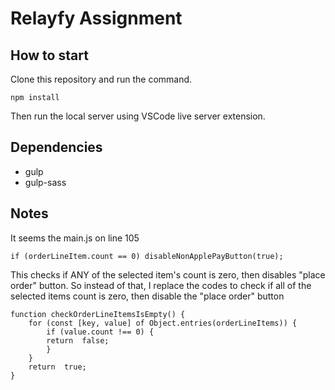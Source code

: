 # Relayfy Assignment

## How to start

Clone this repository and run the command.

    npm install

Then run the local server using VSCode live server extension.

## Dependencies

- gulp
- gulp-sass

## Notes

It seems the main.js on line 105

    if (orderLineItem.count == 0) disableNonApplePayButton(true);

This checks if ANY of the selected item's count is zero, then disables "place order" button.
So instead of that, I replace the codes to check if all of the selected items count is zero, then disable the "place order" button

```
function checkOrderLineItemsIsEmpty() {
	for (const [key, value] of Object.entries(orderLineItems)) {
		if (value.count !== 0) {
		return  false;
		}
	}
	return  true;
}
```

